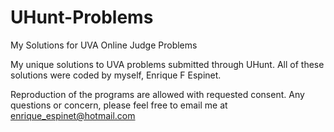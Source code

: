 # UHunt-Problems
My Solutions for UVA Online Judge Problems

My unique solutions to UVA problems submitted through UHunt.
All of these solutions were coded by myself, Enrique F Espinet.

Reproduction of the programs are allowed with requested consent.
Any questions or concern, please feel free to email me at enrique_espinet@hotmail.com
